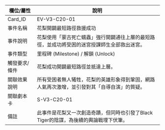 | 欄位/屬性 | 說明 |
|---|---|
| Card_ID | EV-V3-C20-01 |
| 事件名稱 | 花梨開闢最短路徑救援成功 |
| 事件說明 | 花梨使用「蒙古死亡蠕蟲」強行開闢通往上層的最短路徑，並成功將受困的迷宮授課師生全部救出迷宮。 |
| 事件類型 | 里程碑 (Milestone) / 解鎖 (Unlock) |
| 觸發要求/條件 | 花梨成功開闢最短路徑並抵達上層。 |
| 關聯效果說明 | 所有受困者無人犧牲，花梨的英雄形象得到鞏固，網路人氣再次激增，並引發對其「自導自演」的質疑。 |
| 關聯劇本卡 | S-V3-C20-01 |
| 備註 | 此事件是花梨又一次創造奇蹟，但同時也引發了Black Tiger的陰謀，為後續的輿論戰埋下伏筆。
